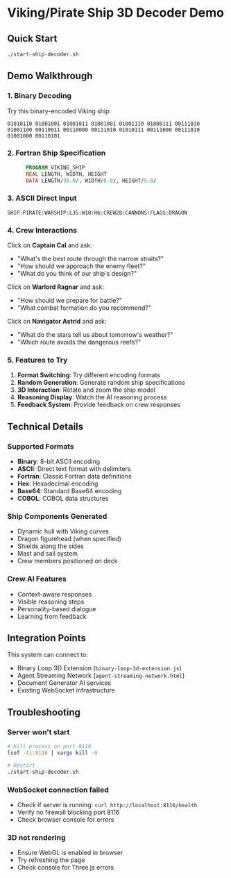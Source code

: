 # Viking/Pirate Ship 3D Decoder Demo

## Quick Start

```bash
./start-ship-decoder.sh
```

## Demo Walkthrough

### 1. Binary Decoding
Try this binary-encoded Viking ship:
```
01010110 01001001 01001011 01001001 01001110 01000111 00111010 01001100 00110011 00110000 00111010 01010111 00111000 00111010 01001000 00110101
```

### 2. Fortran Ship Specification
```fortran
      PROGRAM VIKING_SHIP
      REAL LENGTH, WIDTH, HEIGHT
      DATA LENGTH/30.0/, WIDTH/8.0/, HEIGHT/5.0/
```

### 3. ASCII Direct Input
```
SHIP:PIRATE:WARSHIP:L35:W10:H6:CREW28:CANNONS:FLAGS:DRAGON
```

### 4. Crew Interactions

Click on **Captain Cal** and ask:
- "What's the best route through the narrow straits?"
- "How should we approach the enemy fleet?"
- "What do you think of our ship's design?"

Click on **Warlord Ragnar** and ask:
- "How should we prepare for battle?"
- "What combat formation do you recommend?"

Click on **Navigator Astrid** and ask:
- "What do the stars tell us about tomorrow's weather?"
- "Which route avoids the dangerous reefs?"

### 5. Features to Try

1. **Format Switching**: Try different encoding formats
2. **Random Generation**: Generate random ship specifications
3. **3D Interaction**: Rotate and zoom the ship model
4. **Reasoning Display**: Watch the AI reasoning process
5. **Feedback System**: Provide feedback on crew responses

## Technical Details

### Supported Formats
- **Binary**: 8-bit ASCII encoding
- **ASCII**: Direct text format with delimiters
- **Fortran**: Classic Fortran data definitions
- **Hex**: Hexadecimal encoding
- **Base64**: Standard Base64 encoding
- **COBOL**: COBOL data structures

### Ship Components Generated
- Dynamic hull with Viking curves
- Dragon figurehead (when specified)
- Shields along the sides
- Mast and sail system
- Crew members positioned on deck

### Crew AI Features
- Context-aware responses
- Visible reasoning steps
- Personality-based dialogue
- Learning from feedback

## Integration Points

This system can connect to:
- Binary Loop 3D Extension (`binary-loop-3d-extension.js`)
- Agent Streaming Network (`agent-streaming-network.html`)
- Document Generator AI services
- Existing WebSocket infrastructure

## Troubleshooting

### Server won't start
```bash
# Kill process on port 8116
lsof -ti:8116 | xargs kill -9

# Restart
./start-ship-decoder.sh
```

### WebSocket connection failed
- Check if server is running: `curl http://localhost:8116/health`
- Verify no firewall blocking port 8116
- Check browser console for errors

### 3D not rendering
- Ensure WebGL is enabled in browser
- Try refreshing the page
- Check console for Three.js errors
